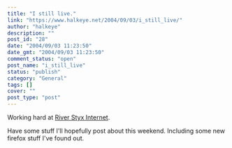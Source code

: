```yaml
---
title: "I still live."
link: "https://www.halkeye.net/2004/09/03/i_still_live/"
author: "halkeye"
description: ""
post_id: "28"
date: "2004/09/03 11:23:50"
date_gmt: "2004/09/03 11:23:50"
comment_status: "open"
post_name: "i_still_live"
status: "publish"
category: "General"
tags: []
cover: ""
post_type: "post"
---
```


Working hard at [River Styx Internet](http://www.riverstyx.net).  

Have some stuff I'll hopefully post about this weekend. Including some new firefox stuff I've found out.